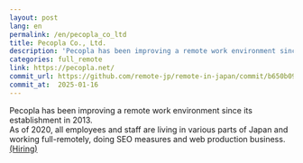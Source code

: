 ```yaml
---
layout: post
lang: en
permalink: /en/pecopla_co_ltd
title: Pecopla Co., Ltd.
description: 'Pecopla has been improving a remote work environment since its establishment in 2013. As of 2020, all employees and staff are living in various parts of Japan and working full-remotely, doing SEO measures and web production business.(Hiring)'
categories: full_remote
link: https://pecopla.net/
commit_url: https://github.com/remote-jp/remote-in-japan/commit/b650b0994970e1784f9df7f676d17574b0470674
commit_at:  2025-01-16
---
```


<p>Pecopla has been improving a remote work environment since its establishment in 2013.<br />As of 2020, all employees and staff are living in various parts of Japan and working full-remotely, doing SEO measures and web production business.<a href="https://pecopla.net/recruit">(Hiring)</a></p>
